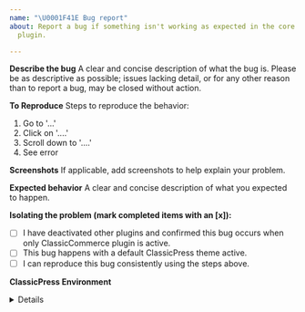 ```yaml
---
name: "\U0001F41E Bug report"
about: Report a bug if something isn't working as expected in the core ClassicCommerce
  plugin.

---
```


**Describe the bug**
A clear and concise description of what the bug is. Please be as descriptive as possible; issues lacking detail, or for any other reason than to report a bug, may be closed without action.

**To Reproduce**
Steps to reproduce the behavior:
1. Go to '...'
2. Click on '....'
3. Scroll down to '....'
4. See error

**Screenshots**
If applicable, add screenshots to help explain your problem.

**Expected behavior**
A clear and concise description of what you expected to happen.

**Isolating the problem (mark completed items with an [x]):**
- [ ] I have deactivated other plugins and confirmed this bug occurs when only ClassicCommerce plugin is active.
- [ ] This bug happens with a default ClassicPress theme active.
- [ ] I can reproduce this bug consistently using the steps above.

**ClassicPress Environment**
<details>
```
Copy and paste the system status report from **ClassicCommerce > System Status** in ClassicPress admin.
```
</details>

